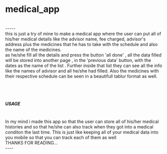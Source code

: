 # medical_app
<br>
-----
<br>
this is just a try of mine to make a medical app where the user can put all of his/her medical details like the advisor name, fee charged, advisor's address plus the medicines that he has to take with the schedule and also the name of the medicines.
<br>
as he/she fill all the details and press the button 'all done' , all the data filled will be stored into another page , in the 'previous data' button, with the dates as the name of the list . Further inside that list they can see all the info like the names of advisor and all he/she had filled. Also the medicines with their respective schedule can be seen in a beautifull tablur format as well.
<br><br><br><br>

<h5>USAGE</h5>
<br>
In my mind i made this app so that the user can store all of his/her medical histories and so that he/she can also track when they got into a medical conditon the last time. This is just like keeping all of your medical data into you mobile so that you can track each of them as well

<br>
THANKS FOR READING...
<br>
----
